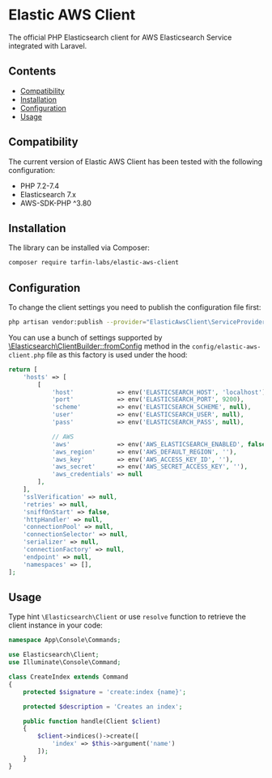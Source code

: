 # Elastic AWS Client

The official PHP Elasticsearch client for AWS Elasticsearch Service integrated with Laravel.

## Contents

* [Compatibility](#compatibility)
* [Installation](#installation) 
* [Configuration](#configuration)
* [Usage](#usage)

## Compatibility

The current version of Elastic AWS Client has been tested with the following configuration:

* PHP 7.2-7.4
* Elasticsearch 7.x
* AWS-SDK-PHP ^3.80

## Installation

The library can be installed via Composer:

```bash
composer require tarfin-labs/elastic-aws-client
```

## Configuration

To change the client settings you need to publish the configuration file first:

```bash
php artisan vendor:publish --provider="ElasticAwsClient\ServiceProvider"
```

You can use a bunch of settings supported by [\Elasticsearch\ClientBuilder::fromConfig](https://www.elastic.co/guide/en/elasticsearch/client/php-api/current/configuration.html#_building_the_client_from_a_configuration_hash)
method in the `config/elastic-aws-client.php` file as this factory is used under the hood:

```php
return [
    'hosts' => [
        [
            'host'            => env('ELASTICSEARCH_HOST', 'localhost'),
            'port'            => env('ELASTICSEARCH_PORT', 9200),
            'scheme'          => env('ELASTICSEARCH_SCHEME', null),
            'user'            => env('ELASTICSEARCH_USER', null),
            'pass'            => env('ELASTICSEARCH_PASS', null),

            // AWS
            'aws'             => env('AWS_ELASTICSEARCH_ENABLED', false),
            'aws_region'      => env('AWS_DEFAULT_REGION', ''),
            'aws_key'         => env('AWS_ACCESS_KEY_ID', ''),
            'aws_secret'      => env('AWS_SECRET_ACCESS_KEY', ''),
            'aws_credentials' => null
        ],
    ],
    'sslVerification' => null,
    'retries' => null,
    'sniffOnStart' => false,
    'httpHandler' => null,
    'connectionPool' => null,
    'connectionSelector' => null,
    'serializer' => null,
    'connectionFactory' => null,
    'endpoint' => null,
    'namespaces' => [],
];
``` 

## Usage

Type hint `\Elasticsearch\Client` or use `resolve` function to retrieve the client instance in your code:

```php
namespace App\Console\Commands;

use Elasticsearch\Client;
use Illuminate\Console\Command;

class CreateIndex extends Command
{
    protected $signature = 'create:index {name}';

    protected $description = 'Creates an index';

    public function handle(Client $client)
    {
        $client->indices()->create([
            'index' => $this->argument('name')
        ]);
    }
}
```
